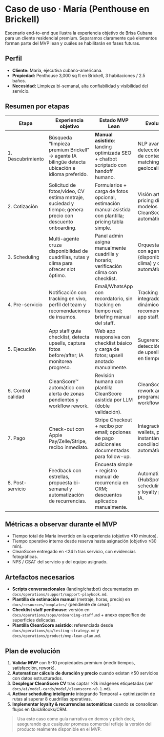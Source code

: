 # Caso de uso · María (Penthouse en Brickell)

Escenario end-to-end que ilustra la experiencia objetivo de Brisa Cubana para un cliente residencial premium. Separamos claramente qué elementos forman parte del MVP lean y cuáles se habilitarán en fases futuras.

## Perfil
- **Cliente:** María, ejecutiva cubano-americana.
- **Propiedad:** Penthouse 3,000 sq ft en Brickell, 3 habitaciones / 2.5 baños.
- **Necesidad:** Limpieza bi-semanal, alta confiabilidad y visibilidad del servicio.

## Resumen por etapas

| Etapa | Experiencia objetivo | Estado MVP Lean | Evolución futura |
|-------|----------------------|-----------------|------------------|
| 1. Descubrimiento | Búsqueda "limpieza premium Brickell" → agente IA bilingüe detecta ubicación e idioma preferido. | **Manual asistido**: landing optimizada SEO + chatbot scriptado con handoff humano. | NLP avanzado + detección automática de contexto vía intent matching y geolocalización. |
| 2. Cotización | Solicitud de fotos/video, CV estima metraje, suciedad y tiempo; genera precio con descuento onboarding. | Formularios + carga de fotos opcional, estimación manual asistida con plantilla; pricing tabla simple. | Visión artificial + pricing dinámico con modelos predictivos y CleanScore inicial automático. |
| 3. Scheduling | Multi-agente cruza disponibilidad de cuadrillas, rutas y clima para ofrecer slot óptimo. | Panel admin asigna manualmente cuadrilla y horario; verificación clima con checklist. | Orquestación Temporal con agentes (disponibilidad, rutas, clima) y confirmación automática al cliente. |
| 4. Pre-servicio | Notificación con tracking en vivo, perfil del team y recomendaciones de insumos. | Email/WhatsApp con recordatorio, sin tracking en tiempo real; briefing manual del staff. | Tracking GPS integrado, checklist dinámico y recomendaciones IA en app staff. |
| 5. Ejecución | App staff guía checklist, detecta upsells, captura fotos before/after; IA monitorea progreso. | Web app responsiva con checklist básico y carga de fotos; upsell anotado manualmente. | Sugerencias IA in-app, detección automática de upsells y telemetría en tiempo real. |
| 6. Control calidad | CleanScore™ automático con alerta de zonas pendientes y workflow rework. | Revisión humana con plantilla CleanScore asistida por LLM (doble validación). | CleanScore CV + rework auto programado via workflows. |
| 7. Pago | Check-out con Apple Pay/Zelle/Stripe, recibo inmediato. | Stripe Checkout + recibo por email; opciones de pago adicionales documentadas para follow-up. | Integración nativa wallets, propinas instantáneas y conciliación contable automática. |
| 8. Post-servicio | Feedback con estrellas, propuesta bi-semanal y automatización de recurrencias. | Encuesta simple + registro manual de recurrencia en CRM; descuentos aplicados manualmente. | Automatización CRM (HubSpot/QuickBooks), scheduling recurrente y loyalty program con IA. |

## Métricas a observar durante el MVP
- Tiempo total de María invertido en la experiencia (objetivo ≤10 minutos). 
- Tiempo operativo interno desde reserva hasta asignación (objetivo ≤30 min). 
- CleanScore entregado en <24 h tras servicio, con evidencias fotográficas. 
- NPS / CSAT del servicio y del equipo asignado.

## Artefactos necesarios
- **Scripts conversacionales** (landing/chatbot) documentados en `docs/operations/support/support-playbook.md`.
- **Plantilla de estimación manual** (metraje, horas, precio) en `docs/resources/templates/` (pendiente de crear).
- **Checklist staff penthouse**: versión en `docs/operations/sops/onboarding-staff.md` + anexo específico de superficies delicadas.
- **Plantilla CleanScore asistido**: referenciada desde `docs/operations/qa/testing-strategy.md` y `docs/operations/product/mvp-lean-plan.md`.

## Plan de evolución
1. **Validar MVP** con 5-10 propiedades premium (medir tiempos, satisfacción, rework).
2. **Automatizar cálculo de duración y precio** cuando existan ≥50 servicios con datos estructurados.
3. **Desplegar CleanScore CV** tras captar >2k imágenes etiquetadas (ver `docs/ai/model-cards/model/cleanscore-v0.1.md`).
4. **Activar scheduling inteligente** integrando Temporal + optimización de rutas al superar 8 cuadrillas operativas.
5. **Implementar loyalty & recurrencias automáticas** cuando se consoliden flujos en QuickBooks/CRM.

> Usa este caso como guía narrativa en demos y pitch deck, asegurando que cualquier promesa comercial refleje la versión del producto realmente disponible en el MVP.
